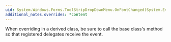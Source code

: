 ```yaml
---
uid: System.Windows.Forms.ToolStripDropDownMenu.OnFontChanged(System.EventArgs)
additional_notes.overrides: *content
---
```


<p>When overriding <xref href="System.Windows.Forms.ToolStripDropDownMenu.OnFontChanged(System.EventArgs)"></xref> in a derived class, be sure to call the base class's <xref href="System.Windows.Forms.ToolStripDropDownMenu.OnFontChanged(System.EventArgs)"></xref> method so that registered delegates receive the event.</p>


